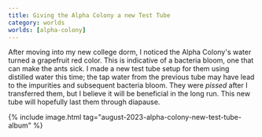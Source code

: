 ```yaml
---
title: Giving the Alpha Colony a new Test Tube
category: worlds
worlds: [alpha-colony]
---
```


After moving into my new college dorm, I noticed the Alpha
Colony's water turned a grapefruit red color. This is indicative of
a bacteria bloom, one that can make the ants sick. I made a new test tube
setup for them using distilled water this time; the tap water from
the previous tube may have lead to the impurities and subsequent bacteria
bloom. They were *pissed* after I transferred them, but I believe it will
be beneficial in the long run. This new tube will hopefully last them
through diapause.

{% include image.html tag="august-2023-alpha-colony-new-test-tube-album" %}